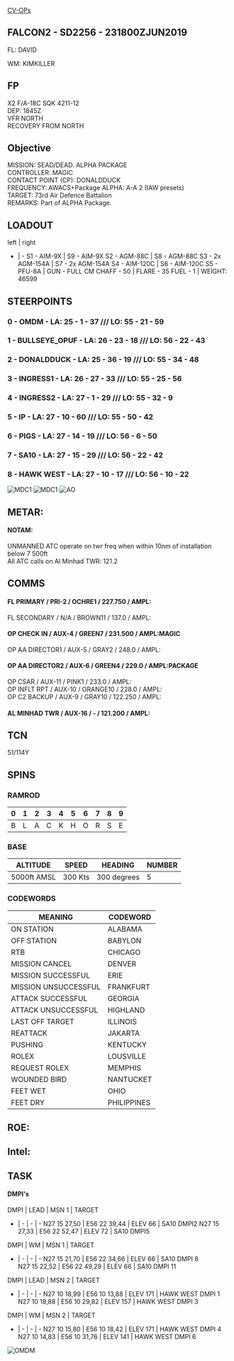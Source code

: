 [CV-OPs](/CVOPS/cvops.md)

## FALCON2 - SD2256 - 231800ZJUN2019

FL: DAVID

WM: KIMKILLER


## FP
X2 F/A-18C SQK 4211-12  
DEP: 1845Z  
VFR NORTH  
RECOVERY FROM NORTH  


## Objective
MISSION: SEAD/DEAD. ALPHA PACKAGE  
CONTROLLER: MAGIC  
CONTACT POINT (CP): DONALDDUCK  
FREQUENCY: AWACS+Package ALPHA: A-A 2 (IAW presets)  
TARGET: 73rd Air Defence Battalion  
REMARKS: Part of ALPHA Package.  


## LOADOUT

left | right
- | -
S1 - AIM-9X | S9 - AIM-9X
S2 - AGM-88C | S8 - AGM-88C
S3 - 2x AGM-154A | S7 - 2x AGM-154A
S4 - AIM-120C | S6 - AIM-120C
S5 - PFU-8A | GUN - FULL CM
CHAFF - 50 | FLARE - 35
FUEL - 1 | WEIGHT: 46599


## STEERPOINTS
### 0 - OMDM - LA:  25 - 1 - 37 /// LO:  55 - 21 - 59
### 1 - BULLSEYE_OPUF - LA:  26 - 23 - 18 /// LO:  56 - 22 - 43
### 2 - DONALDDUCK - LA:  25 - 36 - 19 /// LO:  55 - 34 - 48
### 3 - INGRESS1 - LA:  26 - 27 - 33 /// LO:  55 - 25 - 56
### 4 - INGRESS2 - LA:  27 - 1 - 29 /// LO:  55 - 32 - 9
### 5 - IP - LA:  27 - 10 - 60 /// LO:  55 - 50 - 42
### 6 - PIGS - LA:  27 - 14 - 19 /// LO:  56 - 6 - 50
### 7 - SA10 - LA:  27 - 15 - 29 /// LO:  56 - 22 - 42
### 8 - HAWK WEST - LA:  27 - 10 - 17 /// LO:  56 - 10 - 22


![MDC1](MDC10.PNG)
![MDC1](MDC20.PNG)
![AO](E10.PNG)

## METAR: 

#### NOTAM: 
UNMANNED ATC operate on twr freq when within 10nm of installation below 7 500ft  
All ATC calls on Al Minhad TWR: 121.2   

## COMMS
#### FL PRIMARY / PRI-2 / OCHRE1 / 227.750 / AMPL:
FL SECONDARY / N/A / BROWN11 / 137.0 / AMPL:
#### OP CHECK IN / AUX-4 / GREEN7 / 231.500 / AMPL:MAGIC
OP AA DIRECTOR1 / AUX-5 / GRAY2 / 248.0 / AMPL:
#### OP AA DIRECTOR2 / AUX-6 / GREEN4 / 229.0 / AMPL:PACKAGE
OP CSAR / AUX-11 / PINK1 / 233.0 / AMPL:  
OP INFLT RPT / AUX-10 / ORANGE10 / 228.0 / AMPL:  
OP C2 BACKUP / AUX-9 / GRAY10 / 122.250 / AMPL:
#### AL MINHAD TWR / AUX-16 / - / 121.200 / AMPL:



## TCN
51/114Y  

## SPINS

### RAMROD

| 0 | 1 | 2 | 3 | 4 | 5 | 6 | 7 | 8 | 9 |
| - | - | - | - | - | - | - | - | - | - |
| B | L | A | C | K | H | O | R | S | E |

### BASE

| ALTITUDE | SPEED | HEADING | NUMBER| 
| -------- | ----- | ------- | ----- | 
| 5000ft AMSL | 300 Kts | 300 degrees | 5 |

### CODEWORDS

| MEANING | CODEWORD | 
| ------- | -------- | 
| ON STATION | ALABAMA | 
| OFF STATION | BABYLON |
| RTB | CHICAGO |
| MISSION CANCEL | DENVER |
| MISSION SUCCESSFUL| ERIE |
| MISSION UNSUCCESSFUL| FRANKFURT |
| ATTACK SUCCESSFUL | GEORGIA |
| ATTACK UNSUCCESSFUL | HIGHLAND |
| LAST OFF TARGET| ILLINOIS |
| REATTACK | JAKARTA |
| PUSHING | KENTUCKY |
| ROLEX | LOUSVILLE |
| REQUEST ROLEX| MEMPHIS|
| WOUNDED BIRD | NANTUCKET |
| FEET WET | OHIO |
| FEET DRY | PHILIPPINES |

## ROE:


## Intel:


## TASK

#### DMPI's

DMPI | LEAD | MSN 1 | TARGET
- | - | - | -
N27 15 27,50 | E56 22 39,44 | ELEV 66 | SA10 DMPI2
N27 15 27,33 | E56 22 52,47 | ELEV 72 | SA10 DMPI5  

DMPI  | WM  | MSN 1 | TARGET
- | - | - | -
N27 15 21,70 | E56 22 34,66 | ELEV 66 | SA10 DMPI 8  
N27 15 22,52 | E56 22 49,29 | ELEV 66 | SA10 DMPI 11   

DMPI | LEAD | MSN 2 | TARGET
- | - | - | - 
N27 10 18,99 | E56 10 13,88 | ELEV 171 | HAWK WEST DMPI 1  
N27 10 18,88 | E56 10 29,82 | ELEV 157 | HAWK WEST DMPI 3  

DMPI | WM | MSN 2 | TARGET
- | - | - | -
N27 10 15,80 | E56 10 18,42 | ELEV 171 | HAWK WEST DMPI 4  
N27 10 14,83 | E56 10 31,76 | ELEV 141 | HAWK WEST DMPI 6  



![OMDM](/FLIPS/OMDM_GND.png)


